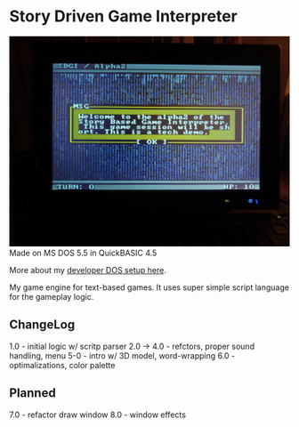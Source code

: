 # Story Driven Game Interpreter

![Cover image](signal-2021-06-26-223143.jpeg)
Made on MS DOS 5.5 in QuickBASIC 4.5

More about my [developer DOS setup here](https://bits.p1x.in/using-ms-dos-and-wordstar-in-2021/).

My game engine for text-based games. It uses super simple script language for the gameplay logic.

## ChangeLog

1.0 - initial logic w/ scritp parser
2.0 -> 4.0 - refctors, proper sound handling, menu
5-0 - intro w/ 3D model, word-wrapping
6.0 - optimalizations, color palette

## Planned

7.0 - refactor draw window
8.0 - window effects
